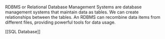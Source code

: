 RDBMS or Relational Database Management Systems are database management systems that maintain data as tables. We can create relationships between the tables. An RDBMS can recombine data items from different files, providing powerful tools for data usage.

[[SQL Database]]